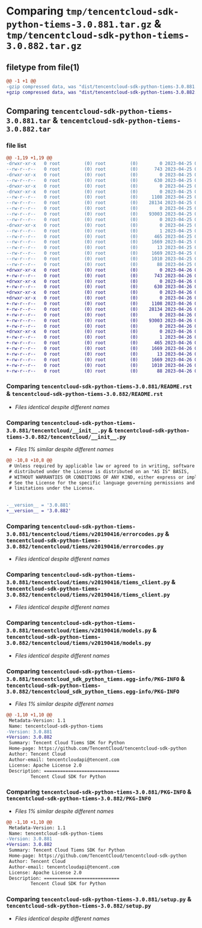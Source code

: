 # Comparing `tmp/tencentcloud-sdk-python-tiems-3.0.881.tar.gz` & `tmp/tencentcloud-sdk-python-tiems-3.0.882.tar.gz`

## filetype from file(1)

```diff
@@ -1 +1 @@
-gzip compressed data, was "dist/tencentcloud-sdk-python-tiems-3.0.881.tar", last modified: Tue Apr 25 00:58:07 2023, max compression
+gzip compressed data, was "dist/tencentcloud-sdk-python-tiems-3.0.882.tar", last modified: Wed Apr 26 03:57:16 2023, max compression
```

## Comparing `tencentcloud-sdk-python-tiems-3.0.881.tar` & `tencentcloud-sdk-python-tiems-3.0.882.tar`

### file list

```diff
@@ -1,19 +1,19 @@
-drwxr-xr-x   0 root         (0) root         (0)        0 2023-04-25 00:58:07.000000 tencentcloud-sdk-python-tiems-3.0.881/
--rw-r--r--   0 root         (0) root         (0)      743 2023-04-25 00:58:07.000000 tencentcloud-sdk-python-tiems-3.0.881/README.rst
-drwxr-xr-x   0 root         (0) root         (0)        0 2023-04-25 00:58:07.000000 tencentcloud-sdk-python-tiems-3.0.881/tencentcloud/
--rw-r--r--   0 root         (0) root         (0)      630 2023-04-25 00:58:07.000000 tencentcloud-sdk-python-tiems-3.0.881/tencentcloud/__init__.py
-drwxr-xr-x   0 root         (0) root         (0)        0 2023-04-25 00:58:07.000000 tencentcloud-sdk-python-tiems-3.0.881/tencentcloud/tiems/
-drwxr-xr-x   0 root         (0) root         (0)        0 2023-04-25 00:58:07.000000 tencentcloud-sdk-python-tiems-3.0.881/tencentcloud/tiems/v20190416/
--rw-r--r--   0 root         (0) root         (0)     1108 2023-04-25 00:58:07.000000 tencentcloud-sdk-python-tiems-3.0.881/tencentcloud/tiems/v20190416/errorcodes.py
--rw-r--r--   0 root         (0) root         (0)    28134 2023-04-25 00:58:07.000000 tencentcloud-sdk-python-tiems-3.0.881/tencentcloud/tiems/v20190416/tiems_client.py
--rw-r--r--   0 root         (0) root         (0)        0 2023-04-25 00:58:07.000000 tencentcloud-sdk-python-tiems-3.0.881/tencentcloud/tiems/v20190416/__init__.py
--rw-r--r--   0 root         (0) root         (0)    93003 2023-04-25 00:58:07.000000 tencentcloud-sdk-python-tiems-3.0.881/tencentcloud/tiems/v20190416/models.py
--rw-r--r--   0 root         (0) root         (0)        0 2023-04-25 00:58:07.000000 tencentcloud-sdk-python-tiems-3.0.881/tencentcloud/tiems/__init__.py
-drwxr-xr-x   0 root         (0) root         (0)        0 2023-04-25 00:58:07.000000 tencentcloud-sdk-python-tiems-3.0.881/tencentcloud_sdk_python_tiems.egg-info/
--rw-r--r--   0 root         (0) root         (0)        1 2023-04-25 00:58:07.000000 tencentcloud-sdk-python-tiems-3.0.881/tencentcloud_sdk_python_tiems.egg-info/dependency_links.txt
--rw-r--r--   0 root         (0) root         (0)      465 2023-04-25 00:58:07.000000 tencentcloud-sdk-python-tiems-3.0.881/tencentcloud_sdk_python_tiems.egg-info/SOURCES.txt
--rw-r--r--   0 root         (0) root         (0)     1669 2023-04-25 00:58:07.000000 tencentcloud-sdk-python-tiems-3.0.881/tencentcloud_sdk_python_tiems.egg-info/PKG-INFO
--rw-r--r--   0 root         (0) root         (0)       13 2023-04-25 00:58:07.000000 tencentcloud-sdk-python-tiems-3.0.881/tencentcloud_sdk_python_tiems.egg-info/top_level.txt
--rw-r--r--   0 root         (0) root         (0)     1669 2023-04-25 00:58:07.000000 tencentcloud-sdk-python-tiems-3.0.881/PKG-INFO
--rw-r--r--   0 root         (0) root         (0)     1010 2023-04-25 00:58:07.000000 tencentcloud-sdk-python-tiems-3.0.881/setup.py
--rw-r--r--   0 root         (0) root         (0)       88 2023-04-25 00:58:07.000000 tencentcloud-sdk-python-tiems-3.0.881/setup.cfg
+drwxr-xr-x   0 root         (0) root         (0)        0 2023-04-26 03:57:16.000000 tencentcloud-sdk-python-tiems-3.0.882/
+-rw-r--r--   0 root         (0) root         (0)      743 2023-04-26 03:57:16.000000 tencentcloud-sdk-python-tiems-3.0.882/README.rst
+drwxr-xr-x   0 root         (0) root         (0)        0 2023-04-26 03:57:16.000000 tencentcloud-sdk-python-tiems-3.0.882/tencentcloud/
+-rw-r--r--   0 root         (0) root         (0)      630 2023-04-26 03:57:16.000000 tencentcloud-sdk-python-tiems-3.0.882/tencentcloud/__init__.py
+drwxr-xr-x   0 root         (0) root         (0)        0 2023-04-26 03:57:16.000000 tencentcloud-sdk-python-tiems-3.0.882/tencentcloud/tiems/
+drwxr-xr-x   0 root         (0) root         (0)        0 2023-04-26 03:57:16.000000 tencentcloud-sdk-python-tiems-3.0.882/tencentcloud/tiems/v20190416/
+-rw-r--r--   0 root         (0) root         (0)     1108 2023-04-26 03:57:16.000000 tencentcloud-sdk-python-tiems-3.0.882/tencentcloud/tiems/v20190416/errorcodes.py
+-rw-r--r--   0 root         (0) root         (0)    28134 2023-04-26 03:57:16.000000 tencentcloud-sdk-python-tiems-3.0.882/tencentcloud/tiems/v20190416/tiems_client.py
+-rw-r--r--   0 root         (0) root         (0)        0 2023-04-26 03:57:16.000000 tencentcloud-sdk-python-tiems-3.0.882/tencentcloud/tiems/v20190416/__init__.py
+-rw-r--r--   0 root         (0) root         (0)    93003 2023-04-26 03:57:16.000000 tencentcloud-sdk-python-tiems-3.0.882/tencentcloud/tiems/v20190416/models.py
+-rw-r--r--   0 root         (0) root         (0)        0 2023-04-26 03:57:16.000000 tencentcloud-sdk-python-tiems-3.0.882/tencentcloud/tiems/__init__.py
+drwxr-xr-x   0 root         (0) root         (0)        0 2023-04-26 03:57:16.000000 tencentcloud-sdk-python-tiems-3.0.882/tencentcloud_sdk_python_tiems.egg-info/
+-rw-r--r--   0 root         (0) root         (0)        1 2023-04-26 03:57:16.000000 tencentcloud-sdk-python-tiems-3.0.882/tencentcloud_sdk_python_tiems.egg-info/dependency_links.txt
+-rw-r--r--   0 root         (0) root         (0)      465 2023-04-26 03:57:16.000000 tencentcloud-sdk-python-tiems-3.0.882/tencentcloud_sdk_python_tiems.egg-info/SOURCES.txt
+-rw-r--r--   0 root         (0) root         (0)     1669 2023-04-26 03:57:16.000000 tencentcloud-sdk-python-tiems-3.0.882/tencentcloud_sdk_python_tiems.egg-info/PKG-INFO
+-rw-r--r--   0 root         (0) root         (0)       13 2023-04-26 03:57:16.000000 tencentcloud-sdk-python-tiems-3.0.882/tencentcloud_sdk_python_tiems.egg-info/top_level.txt
+-rw-r--r--   0 root         (0) root         (0)     1669 2023-04-26 03:57:16.000000 tencentcloud-sdk-python-tiems-3.0.882/PKG-INFO
+-rw-r--r--   0 root         (0) root         (0)     1010 2023-04-26 03:57:16.000000 tencentcloud-sdk-python-tiems-3.0.882/setup.py
+-rw-r--r--   0 root         (0) root         (0)       88 2023-04-26 03:57:16.000000 tencentcloud-sdk-python-tiems-3.0.882/setup.cfg
```

### Comparing `tencentcloud-sdk-python-tiems-3.0.881/README.rst` & `tencentcloud-sdk-python-tiems-3.0.882/README.rst`

 * *Files identical despite different names*

### Comparing `tencentcloud-sdk-python-tiems-3.0.881/tencentcloud/__init__.py` & `tencentcloud-sdk-python-tiems-3.0.882/tencentcloud/__init__.py`

 * *Files 1% similar despite different names*

```diff
@@ -10,8 +10,8 @@
 # Unless required by applicable law or agreed to in writing, software
 # distributed under the License is distributed on an "AS IS" BASIS,
 # WITHOUT WARRANTIES OR CONDITIONS OF ANY KIND, either express or implied.
 # See the License for the specific language governing permissions and
 # limitations under the License.
 
 
-__version__ = '3.0.881'
+__version__ = '3.0.882'
```

### Comparing `tencentcloud-sdk-python-tiems-3.0.881/tencentcloud/tiems/v20190416/errorcodes.py` & `tencentcloud-sdk-python-tiems-3.0.882/tencentcloud/tiems/v20190416/errorcodes.py`

 * *Files identical despite different names*

### Comparing `tencentcloud-sdk-python-tiems-3.0.881/tencentcloud/tiems/v20190416/tiems_client.py` & `tencentcloud-sdk-python-tiems-3.0.882/tencentcloud/tiems/v20190416/tiems_client.py`

 * *Files identical despite different names*

### Comparing `tencentcloud-sdk-python-tiems-3.0.881/tencentcloud/tiems/v20190416/models.py` & `tencentcloud-sdk-python-tiems-3.0.882/tencentcloud/tiems/v20190416/models.py`

 * *Files identical despite different names*

### Comparing `tencentcloud-sdk-python-tiems-3.0.881/tencentcloud_sdk_python_tiems.egg-info/PKG-INFO` & `tencentcloud-sdk-python-tiems-3.0.882/tencentcloud_sdk_python_tiems.egg-info/PKG-INFO`

 * *Files 1% similar despite different names*

```diff
@@ -1,10 +1,10 @@
 Metadata-Version: 1.1
 Name: tencentcloud-sdk-python-tiems
-Version: 3.0.881
+Version: 3.0.882
 Summary: Tencent Cloud Tiems SDK for Python
 Home-page: https://github.com/TencentCloud/tencentcloud-sdk-python
 Author: Tencent Cloud
 Author-email: tencentcloudapi@tencent.com
 License: Apache License 2.0
 Description: ============================
         Tencent Cloud SDK for Python
```

### Comparing `tencentcloud-sdk-python-tiems-3.0.881/PKG-INFO` & `tencentcloud-sdk-python-tiems-3.0.882/PKG-INFO`

 * *Files 1% similar despite different names*

```diff
@@ -1,10 +1,10 @@
 Metadata-Version: 1.1
 Name: tencentcloud-sdk-python-tiems
-Version: 3.0.881
+Version: 3.0.882
 Summary: Tencent Cloud Tiems SDK for Python
 Home-page: https://github.com/TencentCloud/tencentcloud-sdk-python
 Author: Tencent Cloud
 Author-email: tencentcloudapi@tencent.com
 License: Apache License 2.0
 Description: ============================
         Tencent Cloud SDK for Python
```

### Comparing `tencentcloud-sdk-python-tiems-3.0.881/setup.py` & `tencentcloud-sdk-python-tiems-3.0.882/setup.py`

 * *Files identical despite different names*

